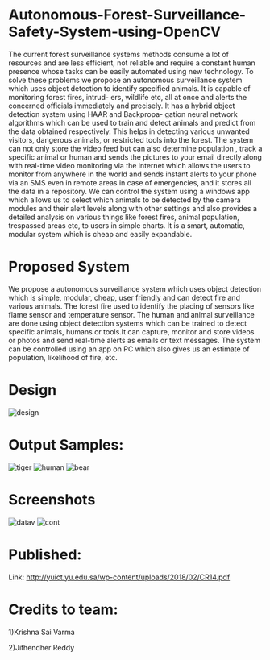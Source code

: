 # Autonomous-Forest-Surveillance-Safety-System-using-OpenCV
The current forest surveillance systems methods consume a lot of resources and are less efficient, not reliable and require a constant human presence whose tasks can be easily automated using new technology. To solve these problems we propose an autonomous surveillance system which uses object detection to identify specified animals. It is capable of monitoring forest fires, intrud- ers, wildlife etc, all at once and alerts the concerned officials immediately and precisely. It has a hybrid object detection system using HAAR and Backpropa- gation neural network algorithms which can be used to train and detect animals and predict from the data obtained respectively. This helps in detecting various unwanted visitors, dangerous animals, or restricted tools into the forest. The system can not only store the video feed but can also determine population , track a specific animal or human and sends the pictures to your email directly along with real-time video monitoring via the internet which allows the users to monitor from anywhere in the world and sends instant alerts to your phone via an SMS even in remote areas in case of emergencies, and it stores all the data in a repository. We can control the system using a windows app which allows us to select which animals to be detected by the camera modules and their alert levels along with other settings and also provides a detailed analysis on various things like forest fires, animal population, trespassed areas etc, to users in simple charts. It is a smart, automatic, modular system which is cheap and easily expandable.

# Proposed System
We propose a autonomous surveillance system which uses object detection which is simple, modular, cheap, user friendly and can detect fire and various animals. The forest fire used to identify the placing of sensors like flame sensor and temperature sensor. The human and animal surveillance are done using object detection systems  which can be trained to detect specific animals, humans or tools.It can capture, monitor and store videos or photos and send real-time alerts as emails or text messages. The system can be controlled using an app on PC which also gives us an estimate of population, likelihood of fire, etc.
# Design
![design](https://github.com/mohit9949/Autonomous-Forest-Surveillance-Safety-System-using-OpenCV/blob/master/MainProjectm/design.png?raw=true) 
# Output Samples:
![tiger](https://github.com/mohit9949/Autonomous-Forest-Surveillance-Safety-System-using-OpenCV/blob/master/MainProjectm/tiger.png?raw=true) 
![human](https://github.com/mohit9949/Autonomous-Forest-Surveillance-Safety-System-using-OpenCV/blob/master/MainProjectm/human.png?raw=true) 
![bear](https://github.com/mohit9949/Autonomous-Forest-Surveillance-Safety-System-using-OpenCV/blob/master/MainProjectm/bear.jpg?raw=true) 

# Screenshots 

![datav](https://github.com/mohit9949/Autonomous-Forest-Surveillance-Safety-System-using-OpenCV/blob/master/MainProjectm/datavisualiser.png?raw=true) 
![cont](https://github.com/mohit9949/Autonomous-Forest-Surveillance-Safety-System-using-OpenCV/blob/master/MainProjectm/controller.png?raw=true) 

# Published:
Link: http://yuict.yu.edu.sa/wp-content/uploads/2018/02/CR14.pdf

# Credits to team:
1)Krishna Sai Varma

2)Jithendher Reddy
